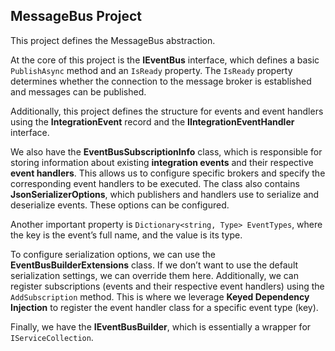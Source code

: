## **MessageBus Project**

This project defines the MessageBus abstraction.

At the core of this project is the **IEventBus** interface, which defines a basic `PublishAsync` method and an `IsReady` property. The `IsReady` property determines whether the connection to the message broker is established and messages can be published.

Additionally, this project defines the structure for events and event handlers using the **IntegrationEvent** record and the **IIntegrationEventHandler** interface.

We also have the **EventBusSubscriptionInfo** class, which is responsible for storing information about existing **integration events** and their respective **event handlers**. This allows us to configure specific brokers and specify the corresponding event handlers to be executed. The class also contains **JsonSerializerOptions**, which publishers and handlers use to serialize and deserialize events. These options can be configured. 

Another important property is `Dictionary<string, Type> EventTypes`, where the key is the event’s full name, and the value is its type.

To configure serialization options, we can use the **EventBusBuilderExtensions** class. If we don’t want to use the default serialization settings, we can override them here. Additionally, we can register subscriptions (events and their respective event handlers) using the `AddSubscription` method. This is where we leverage **Keyed Dependency Injection** to register the event handler class for a specific event type (key).

Finally, we have the **IEventBusBuilder**, which is essentially a wrapper for `IServiceCollection`.

